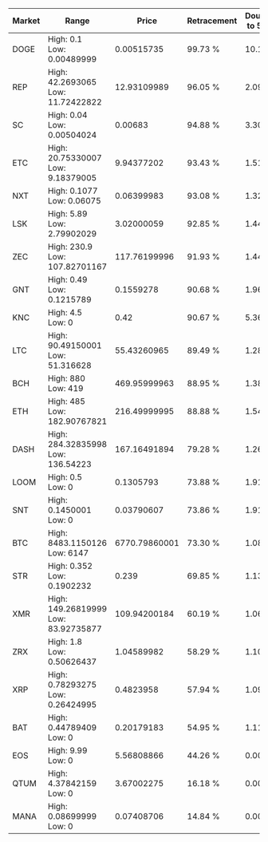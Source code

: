 | Market | Range | Price| Retracement | Doubles to 50% |
| --- | --- | --- | --- | --- |
| DOGE | High: 0.1<br />Low: 0.00489999 | 0.00515735 | 99.73 % | 10.17 |
| REP | High: 42.2693065<br />Low: 11.72422822 | 12.93109989 | 96.05 % | 2.09 |
| SC | High: 0.04<br />Low: 0.00504024 | 0.00683 | 94.88 % | 3.30 |
| ETC | High: 20.75330007<br />Low: 9.18379005 | 9.94377202 | 93.43 % | 1.51 |
| NXT | High: 0.1077<br />Low: 0.06075 | 0.06399983 | 93.08 % | 1.32 |
| LSK | High: 5.89<br />Low: 2.79902029 | 3.02000059 | 92.85 % | 1.44 |
| ZEC | High: 230.9<br />Low: 107.82701167 | 117.76199996 | 91.93 % | 1.44 |
| GNT | High: 0.49<br />Low: 0.1215789 | 0.1559278 | 90.68 % | 1.96 |
| KNC | High: 4.5<br />Low: 0 | 0.42 | 90.67 % | 5.36 |
| LTC | High: 90.49150001<br />Low: 51.316628 | 55.43260965 | 89.49 % | 1.28 |
| BCH | High: 880<br />Low: 419 | 469.95999963 | 88.95 % | 1.38 |
| ETH | High: 485<br />Low: 182.90767821 | 216.49999995 | 88.88 % | 1.54 |
| DASH | High: 284.32835998<br />Low: 136.54223 | 167.16491894 | 79.28 % | 1.26 |
| LOOM | High: 0.5<br />Low: 0 | 0.1305793 | 73.88 % | 1.91 |
| SNT | High: 0.1450001<br />Low: 0 | 0.03790607 | 73.86 % | 1.91 |
| BTC | High: 8483.1150126<br />Low: 6147 | 6770.79860001 | 73.30 % | 1.08 |
| STR | High: 0.352<br />Low: 0.1902232 | 0.239 | 69.85 % | 1.13 |
| XMR | High: 149.26819999<br />Low: 83.92735877 | 109.94200184 | 60.19 % | 1.06 |
| ZRX | High: 1.8<br />Low: 0.50626437 | 1.04589982 | 58.29 % | 1.10 |
| XRP | High: 0.78293275<br />Low: 0.26424995 | 0.4823958 | 57.94 % | 1.09 |
| BAT | High: 0.44789409<br />Low: 0 | 0.20179183 | 54.95 % | 1.11 |
| EOS | High: 9.99<br />Low: 0 | 5.56808866 | 44.26 % | 0.00 |
| QTUM | High: 4.37842159<br />Low: 0 | 3.67002275 | 16.18 % | 0.00 |
| MANA | High: 0.08699999<br />Low: 0 | 0.07408706 | 14.84 % | 0.00 |
